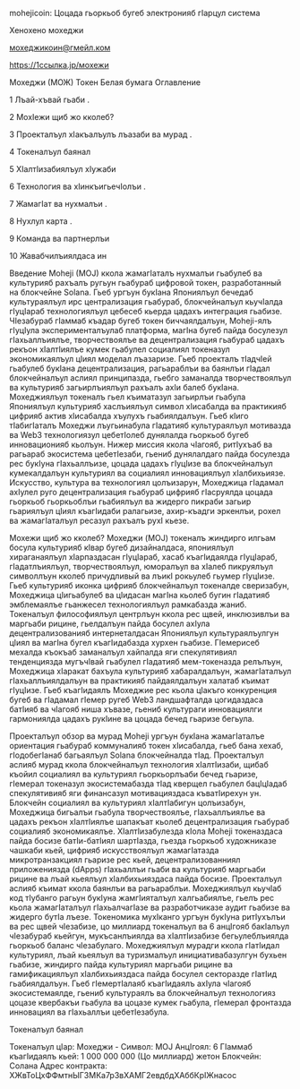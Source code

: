 mohejicoin: Цоцада гьоркьоб бугеб электронияб гӀарцул система

Хенохено мохеджи

мохеджикоин@гмейл.ком

https://1ссылка.jp/мохежи

Мохеджи (МОЖ) Токен Белая бумага Оглавление

1 Лъай-хъвай гьаби .

2 МохӀежи щиб жо кколеб?

3 Проекталъул хӀакъалъулъ лъазаби ва мурад .

4 Токеналъул баянал

5 ХӀалтӀизабиялъул хӀужаби

6 Технология ва хӀинкъигьечӀолъи .

7 ЖамагӀат ва нухмалъи .

8 Нухлул карта .

9 Команда ва партнерлъи

10 Жавабчилъиялдаса ин

Введение Moheji (MOJ) ккола жамагӀаталъ нухмалъи гьабулеб ва культурияб рахъалъ ругьун гьабураб цифровой токен, разработанный на блокчейне Solana. Гьеб ургъун букӀана Япониялъул бечедаб культураялъул ирс централизация гьабураб, блокчейналъул кьучӀалда гӀуцӀараб технологиялъул цебесеб кьерда цадахъ интеграция гьабизе. ЧӀезабураб гӀаммаб къадар бугеб токен биччаялдалъун, Moheji-ялъ гӀуцӀула эксперименталъулаб платформа, магӀна бугеб пайда босулезул гӀахьаллъиялъе, творчествоялъе ва децентрализация гьабураб цадахъ рекъон хӀалтӀиялъе кумек гьабулел социалиял токеназул экономикаялъул цӀиял моделал лъазаризе. Гьеб проекталъ тӀадчӀей гьабулеб букӀана децентрализация, рагьараблъи ва баянлъи гӀадал блокчейналъул аслиял принципазда, гьебго заманалда творчествоялъул ва культурияб загьирлъиялъул рахъалъ ахӀи балеб букӀана. Мохеджиялъул токеналъ гьел къиматазул загьирлъи гьабула Япониялъул культурияб хаслъиялъул символ хӀисабалда ва практикияб цифрияб актив хӀисабалда хъулухъ гьабиялдалъун. Гьеб кӀиго тӀабигӀаталъ Мохеджи лъугьинабула гӀадатияб культураялъул мотивазда ва Web3 технологиязул цебетӀолеб дунялалда гьоркьоб бугеб инновационияб кьолъун. Нижер миссия ккола чӀагояб, ритӀухъаб ва рагьараб экосистема цебетӀезаби, гьениб дунялалдаго пайда босулезда рес букӀуна гӀахьаллъизе, цоцада цадахъ гӀуцӀизе ва блокчейналъул кумекалдалъун культуриял ва социалиял инновациялъул хӀалбихьиязе. Искусство, культура ва технологиял цолъизарун, Мохеджица гӀадамал ахӀулел руго децентрализация гьабураб цифрияб гӀасруялда цоцада гьоркьоб гьоркьоблъи гьабиялъул ва жидерго пикраби загьир гьариялъул цӀиял къагӀидаби ралагьизе, ахир-къадги эркенлъи, рохел ва жамагӀаталъул ресазул рахъалъ рухӀ кьезе.

Мохежи щиб жо кколеб? Мохеджи (MOJ) токеналъ жиндирго илгьам босула культурияб кӀвар бугеб дизайналдаса, япониялъул хираганаялъул хӀарпаздасан гӀуцӀараб, хасаб къагӀидаялда гӀуцӀараб, гӀадатлъиялъул, творчествоялъул, юморалъул ва хӀалеб пикруялъул символлъун кколеб причудливый ва лъикӀ рокьулеб гьумер гӀуцӀизе. Гьеб культурияб иконка цифрияб блокчейналъул токеналде сверизабун, Мохеджица цӀигьабулеб ва цӀидасан магӀна кьолеб бугин гӀадатияб эмблемаялъе гьанжесел технологиялъул рамкабазда жаниб. Токеналъул философиялъул центрлъун ккола рес щвей, инклюзивлъи ва маргьаби рицине, гьелдалъун пайда босулел ахӀула децентрализованияб интернеталдасан Япониялъул культураялъулгун цӀиял ва магӀна бугел къагӀидабазда хурхен гьабизе. ГӀемерисеб мехалда къокъаб заманалъул хайпалда яги спекулятивиял тенденциязда мугъчӀвай гьабулел гӀадатияб мем-токеназда релълъун, Мохеджица хӀаракат бахъула культурияб хабаралдалъун, жамагӀаталъул гӀахьаллъиялдалъун ва практикияб пайдаялдалъун халатаб къимат гӀуцӀизе. Гьеб къагӀидаялъ Мохеджие рес кьола цӀакъго конкуренция бугеб ва гӀадамал гӀемер ругеб Web3 ландшафталда цогидаздаса батӀияб ва чӀагояб ниша хъвазе, гьениб культураги инновациялги гармониялда цадахъ рукӀине ва цоцада бечед гьаризе бегьула.

Проекталъул обзор ва мурад Moheji ургъун букӀана жамагӀаталъе ориентация гьабураб коммуналияб токен хӀисабалда, гьеб бана хехаб, гӀодобегӀанаб багьаялъул Solana блокчейналда тӀад. Проекталъул аслияб мурад ккола блокчейналъул технология хӀалтӀизаби, щибаб къойил социалиял ва культуриял гьоркьорлъаби бечед гьаризе, гӀемерал токеназул экосистемабазда тӀад кверщел гьабулел бацӀцӀадаб спекулятивияб яги финансазул мотивацияздаса къватӀирехун ун. Блокчейн социалиял ва культуриял хӀалтӀабигун цолъизабун, Мохеджица бигьалъи гьабула творчествоялъе, гӀахьаллъиялъе ва цадахъ рекъон хӀалтӀиялъе шапакъат кьолеб децентрализация гьабураб социалияб экономикаялъе. ХӀалтӀизабулезда кӀола Moheji токеназдаса пайда босизе батӀи-батӀиял шартӀазда, гьезда гьоркьоб художниказе чашкаби кьей, цифрияб искусствоялъул жамагӀатазда микротранзакциял гьаризе рес кьей, децентрализованниял приложениязда (dApps) гӀахьаллъи гьаби ва культурияб маргьаби рицине ва лъай кьеялъул хӀалбихьияздаса пайда босизе. Проекталъул аслияб къимат ккола баянлъи ва рагьараблъи. Мохеджиялъул кьучӀаб код тӀубанго рагьун букӀуна жамгӀияталъул халгьабиялъе, гьелъ рес кьола жамагӀаталъул гӀахьалчагӀазе ва разработчиказе аудит гьабизе ва жидерго бутӀа лъезе. Токеномика мухӀканго ургъун букӀуна ритӀухълъи ва рес щвей чӀезабизе, цо миллиард токеналъул ва 6 анцӀгояб бакӀалъул чӀезабураб кьейгун, мукъсанлъиялда ва хӀалтӀизабизе бегьулеблъиялда гьоркьоб баланс чӀезабулаго. Мохеджиялъул мурадги ккола гӀатӀидал культуриял, лъай кьеялъул ва туризмалъул инициативабазулгун бухьен гьабизе, жиндирго пайда культуриял маргьаби рицине ва гамификациялъул хӀалбихьияздаса пайда босулел секторазде гӀатӀид гьабиялдалъун. Гьеб гӀемертӀалаяб къагӀидаялъ ахӀула чӀагояб экосистемаялде, гьениб культураялъ ва блокчейналъул технологияз цоцазе квербакъи гьабула ва цоцазе кумек гьабула, гӀемерал фронтазда инновациял ва гӀахьаллъи цебетӀезабула.

Токеналъул баянал

Токеналъул цӀар: Мохеджи - Символ: MOJ
АнцӀгоял: 6
ГӀаммаб къагӀидаялъ кьей: 1 000 000 000 (Цо миллиард) жетон
Блокчейн: Солана
Адрес контракта: ХЖвТоЦхФФмтнЫГЗМКа7рЗвХАМГ2евдбдХАббКрӀЖнасос

